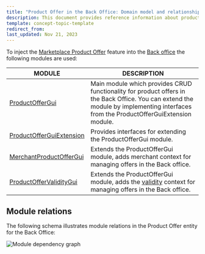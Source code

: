 ```yaml
---
title: "Product Offer in the Back Office: Domain model and relationships"
description: This document provides reference information about product offers in the Back Office.
template: concept-topic-template
redirect_from:
last_updated: Nov 21, 2023
---
```


To inject the [Marketplace Product Offer](/docs/pbc/all/offer-management/202410.0/marketplace/marketplace-merchant-portal-product-offer-management-feature-overview.html) feature into the [Back office](/docs/pbc/all/back-office/202410.0/base-shop/spryker-core-back-office-feature-overview.html) the following modules are used:

| MODULE | DESCRIPTION |
| -------------------- | ---------- |
| [ProductOfferGui](https://github.com/spryker/product-offer-gui) | Main module which provides CRUD functionality for product offers in the Back Office. You can extend the module by implementing interfaces from the ProductOfferGuiExtension module. |
| [ProductOfferGuiExtension](https://github.com/spryker/product-offer-gui-extension) | Provides interfaces for extending the ProductOfferGui module.  |
| [MerchantProductOfferGui](https://github.com/spryker/merchant-product-offer-gui) | Extends the ProductOfferGui module, adds merchant context for managing offers in the Back office. |
| [ProductOfferValidityGui](https://github.com/spryker/product-offer-validity-gui) | Extends the ProductOfferGui module, adds the [validity](/docs/pbc/all/offer-management/202410.0/marketplace/marketplace-product-offer-feature-domain-model-and-relationships/product-offer-validity-dates.html) context for managing offers in the Back office. |

## Module relations

The following schema illustrates module relations in the Product Offer entity for the Back Office:

![Module dependency graph](https://confluence-connect.gliffy.net/embed/image/5db1ea40-576c-4663-b53d-e37469be0f81.png?utm_medium=live&utm_source=custom)
